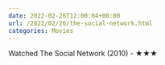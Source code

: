 ```yaml
---
date: 2022-02-26T12:00:04+00:00
url: /2022/02/26/the-social-network.html
categories: Movies
---
```

Watched The Social Network (2010) - ★★★




